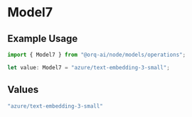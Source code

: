 # Model7

## Example Usage

```typescript
import { Model7 } from "@orq-ai/node/models/operations";

let value: Model7 = "azure/text-embedding-3-small";
```

## Values

```typescript
"azure/text-embedding-3-small"
```